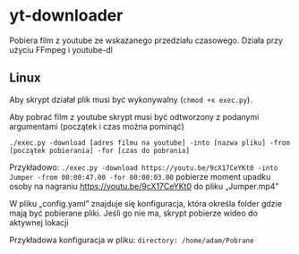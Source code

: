 # yt-downloader
Pobiera film z youtube ze wskazanego przedziału czasowego. Działa przy użyciu FFmpeg i youtube-dl

## Linux
Aby skrypt działał plik musi być wykonywalny (`chmod +x exec.py`).

Aby pobrać film z youtube skrypt musi być odtworzony z podanymi argumentami (początek i czas można pominąć)

`./exec.py -download [adres filmu na youtube] -into [nazwa pliku] -from [początek pobierania] -for [czas do pobrania]`
  
Przykładowo: `./exec.py -download https://youtu.be/9cX17CeYKt0 -into Jumper -from 00:00:47.00 -for 00:00:03.00` pobierze moment upadku osoby na nagraniu https://youtu.be/9cX17CeYKt0 do pliku „Jumper.mp4” 

W pliku „config.yaml” znajduje się konfiguracja, która określa folder gdzie mają być pobierane pliki. Jeśli go nie ma, skrypt pobierze wideo do aktywnej lokacji

Przykładowa konfiguracja w pliku: `directory: /home/adam/Pobrane`
